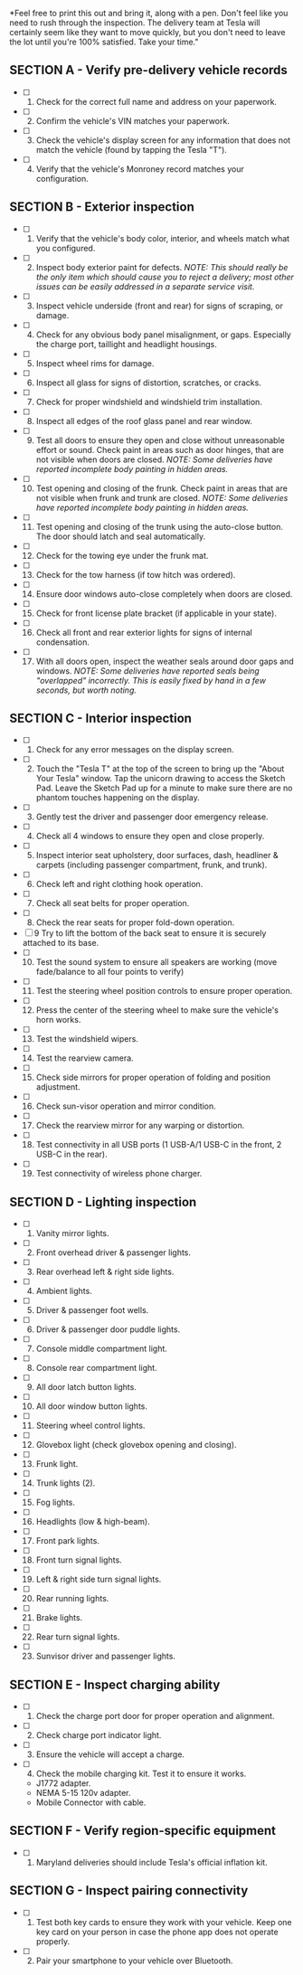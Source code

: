 *Feel free to print this out and bring it, along with a pen. Don't feel like you need to rush through the inspection. The delivery team at Tesla will certainly seem like they want to move quickly, but you don't need to leave the lot until you're 100% satisfied. Take your time."

## SECTION A - Verify pre-delivery vehicle records
- [ ] 1.  Check for the correct full name and address on your paperwork.
- [ ] 2.  Confirm the vehicle's VIN matches your paperwork.
- [ ] 3.  Check the vehicle's display screen for any information that does not match the vehicle (found by tapping the Tesla "T").
- [ ] 4.  Verify that the vehicle's Monroney record matches your configuration.

## SECTION B - Exterior inspection
- [ ] 1.  Verify that the vehicle's body color, interior, and wheels match what you configured.
- [ ] 2.  Inspect body exterior paint for defects. *NOTE: This should really be the only item which should cause you to reject a delivery; most other issues can be easily addressed in a separate service visit.*
- [ ] 3.  Inspect vehicle underside (front and rear) for signs of scraping, or damage.
- [ ] 4.  Check for any obvious body panel misalignment, or gaps. Especially the charge port, taillight and headlight housings.
- [ ] 5.  Inspect wheel rims for damage.
- [ ] 6.  Inspect all glass for signs of distortion, scratches, or cracks.
- [ ] 7.  Check for proper windshield and windshield trim installation.
- [ ] 8.  Inspect all edges of the roof glass panel and rear window.
- [ ] 9.  Test all doors to ensure they open and close without unreasonable effort or sound. Check paint in areas such as door hinges, that are not visible when doors are closed. *NOTE: Some deliveries have reported incomplete body painting in hidden areas.*
- [ ] 10.  Test opening and closing of the frunk. Check paint in areas that are not visible when frunk and trunk are closed.  *NOTE: Some deliveries have reported incomplete body painting in hidden areas.*
- [ ] 11.  Test opening and closing of the trunk using the auto-close button. The door should latch and seal automatically.
- [ ] 12.  Check for the towing eye under the frunk mat.
- [ ] 13.  Check for the tow harness (if tow hitch was ordered).
- [ ] 14.  Ensure door windows auto-close completely when doors are closed.
- [ ] 15.  Check for front license plate bracket (if applicable in your state).
- [ ] 16.  Check all front and rear exterior lights for signs of internal condensation.
- [ ] 17.  With all doors open, inspect the weather seals around door gaps and windows. *NOTE: Some deliveries have reported seals being "overlapped" incorrectly. This is easily fixed by hand in a few seconds, but worth noting.*

## SECTION C - Interior inspection
- [ ] 1.  Check for any error messages on the display screen.
- [ ] 2.  Touch the "Tesla T" at the top of the screen to bring up the "About Your Tesla" window. Tap the unicorn drawing to access the Sketch Pad. Leave the Sketch Pad up for a minute to make sure there are no phantom touches happening on the display.
- [ ] 3.  Gently test the driver and passenger door emergency release.
- [ ] 4.  Check all 4 windows to ensure they open and close properly.
- [ ] 5.  Inspect interior seat upholstery, door surfaces, dash, headliner & carpets (including passenger compartment, frunk, and trunk).
- [ ] 6.  Check left and right clothing hook operation.
- [ ] 7.  Check all seat belts for proper operation.
- [ ] 8.  Check the rear seats for proper fold-down operation.
- [ ] 9   Try to lift the bottom of the back seat to ensure it is securely attached to its base.
- [ ] 10.  Test the sound system to ensure all speakers are working (move fade/balance to all four points to verify)
- [ ] 11.  Test the steering wheel position controls to ensure proper operation.
- [ ] 12.  Press the center of the steering wheel to make sure the vehicle's horn works.
- [ ] 13.  Test the windshield wipers.
- [ ] 14.  Test the rearview camera.
- [ ] 15.  Check side mirrors for proper operation of folding and position adjustment.
- [ ] 16.  Check sun-visor operation and mirror condition.
- [ ] 17.  Check the rearview mirror for any warping or distortion.
- [ ] 18.  Test connectivity in all USB ports (1 USB-A/1 USB-C in the front, 2 USB-C in the rear).
- [ ] 19.  Test connectivity of wireless phone charger.

## SECTION D - Lighting inspection
- [ ] 1.  Vanity mirror lights.
- [ ] 2.  Front overhead driver & passenger lights.
- [ ] 3.  Rear overhead left & right side lights.
- [ ] 4.  Ambient lights.
- [ ] 5.  Driver & passenger foot wells.
- [ ] 6.  Driver & passenger door puddle lights.
- [ ] 7.  Console middle compartment light.
- [ ] 8.  Console rear compartment light.
- [ ] 9.  All door latch button lights.
- [ ] 10.  All door window button lights.
- [ ] 11.  Steering wheel control lights.
- [ ] 12.  Glovebox light (check glovebox opening and closing).
- [ ] 13.  Frunk light.
- [ ] 14.  Trunk lights (2).
- [ ] 15.  Fog lights.
- [ ] 16.  Headlights (low & high-beam).
- [ ] 17.  Front park lights.
- [ ] 18.  Front turn signal lights.
- [ ] 19.  Left & right side turn signal lights.
- [ ] 20.  Rear running lights.
- [ ] 21.  Brake lights.
- [ ] 22.  Rear turn signal lights.
- [ ] 23.  Sunvisor driver and passenger lights.

## SECTION E - Inspect charging ability
- [ ] 1.  Check the charge port door for proper operation and alignment.
- [ ] 2.  Check charge port indicator light.
- [ ] 3.  Ensure the vehicle will accept a charge.
- [ ] 4.  Check the mobile charging kit. Test it to ensure it works.
    -  J1772 adapter.
	-  NEMA 5-15 120v adapter.
	-  Mobile Connector with cable.

## SECTION F - Verify region-specific equipment
- [ ] 1.  Maryland deliveries should include Tesla's official inflation kit.

## SECTION G - Inspect pairing connectivity
- [ ] 1.  Test both key cards to ensure they work with your vehicle. Keep one key card on your person in case the phone app does not operate properly.
- [ ] 2.  Pair your smartphone to your vehicle over Bluetooth.

